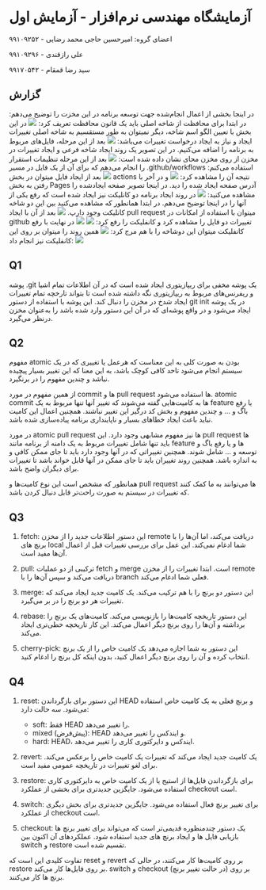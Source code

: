 # آزمایشگاه مهندسی نرم‌افزار - آزمایش اول

اعضای گروه:
امیرحسین حاجی محمد رضایی - ۹۹۱۰۹۲۵۲

علی رازقندی - ۹۹۱۰۹۲۹۶

سید رضا قمقام - ۹۹۱۷۰۵۴۲
## گزارش 
در اینجا بخشی از اعمال انجام‌شده جهت توسعه برنامه در این مخزت را توضیح می‌دهم:
در ابتدا برای محافظت از شاخه اصلی باید یک قانون محافظت تعریف کرد:
![](https://github.com/amir-haji/SE_Lab_exp_1/blob/main/report_screenshots/branch_protection.png)
در این بخش با تعیین الگو اسم شاخه، دیگر نمیتوان به طور مستقسیم به شاخه اصلی تغییرات ایجاد و نیاز به ایجاد درخواست تغییرات می‌باشد:
![](https://github.com/amir-haji/SE_Lab_exp_1/blob/main/report_screenshots/protection_set.png)
بعد از این مرحله، فایل‌های مربوط به برنامه را اضافه می‌کنیم. در این تصویر یک روند ایجاد شاخه فرعی و ایجاد تغییرات در مخزن از روی مخزن محای نشان داده شده است:
![](https://github.com/amir-haji/SE_Lab_exp_1/blob/main/report_screenshots/git_overview.png)
بعد از این مرحله تنظیمات استقرار را انجام می‌دهم که برای آن از یک فایل در مسیر .github/workflows استفاده می‌کنم:
![](https://github.com/amir-haji/SE_Lab_exp_1/blob/main/report_screenshots/deploy_config.png)
بعد از ایجاد فایل میتوان در بخش actions نتیجه آن را مشاهده کرد:
![](https://github.com/amir-haji/SE_Lab_exp_1/blob/main/report_screenshots/actions.png)
و در آخر با رفتن به بخش Pages آدرس صفحه ایجاد شده را دید. در اینجا تصویر صفحه ایجاد‌شده را مشاهده می‌کنید:
![](https://github.com/amir-haji/SE_Lab_exp_1/blob/main/report_screenshots/web_overview.png)
در روند ایجاد برنامه دو کانلیکت نیز ایجاد شده است که رفع یکی از آنها را در اینجا توضیح می‌دهم. در ابتدا همانطور که مشاهده می‌کنید بین این دو شاخه کانلیکت وجود دارپ.
![](https://github.com/amir-haji/SE_Lab_exp_1/blob/main/report_screenshots/conflict1-part1.png)
بعد از آن با ایجاد pull request میتوان با استفاده از امکانات در github تغییرات دو فایل را مشاهده کرد و کانفلیکت را رفع کرد:
![](https://github.com/amir-haji/SE_Lab_exp_1/blob/main/report_screenshots/conflict1%20-%20part%202.png)
![](https://github.com/amir-haji/SE_Lab_exp_1/blob/main/report_screenshots/conflict%201%20-%20part%203.png)
در نهایت با رفع کانفلیکت میتوان این دوشاخه را با هم مرج کرد:
![](https://github.com/amir-haji/SE_Lab_exp_1/blob/main/report_screenshots/conflict%201%20-%20part%204.png)
همین روند را میتوان بر روی این کانفلیکت نیز انجام داد:
![](https://github.com/amir-haji/SE_Lab_exp_1/blob/main/report_screenshots/conflict%202%20-%20part%201.png)


## Q1
پوشه .git یک پوشه مخفی برای ریپازیتوری ایجاد شده است که در آن اطلاعات تمام اشیا و ریفرنس‌های مربوط به ریپازیتوری نگه داشته شده است تا بتواند تارخچه تمام تغییرات ایجاد شدخ در مخزن را دنبال کند. این پوشه با استفاده از دستور git init در یک پوشه ایجاد می‌شود و در واقع پوشه‌ای که در آن این دستور وارد شده باشد را به‌عنوان مخزن درنظر می‌گیرد.

## Q2
مفهوم atomic بودن به صورت کلی به این معناست که هرعمل یا تغییری که در یک سیستم انجام می‌شود تاحد کافی کوچک باشد، به این معنا که این تغییر بسیار پیچیده نباشد و چندین مفهوم را در برنگیرد.

از همین مفهوم در مورد commit ها و pull request ها استفاده می‌شود. atomic commit ها به کامیت‌هایی گفته می‌شوند که تغییر آنها تنها مربوط به یک feature یا رفع باگ و ... و چندین مفهوم و بخش کد درگیر این تغییر نباشند. همچنین اعمال این کامیت نباید باعث ایجاد خطاهای بسیار و ناپاینداری برنامه پیاده‌سازی شده باشد.

در مورد atomic pull request ها نیز مفهوم مشابهی وجود دارد. این pull request ها باید تنها شامل تغییرات مربوط به یک دامنه از برنامه مانند feature ها و یا رفع باگ و توسعه و ... شامل شوند. همچنین تغییراتی که در آنها وجود دارد باید تا جای ممکن کافی و به اندازه باشد. همچنین روند تغییران باید تا جای ممکن در آنها قابل خواند باشد تا تغییرات برای دیگران واضح باشد.

همانطور که مشخص است این نوع کامیت‌ها و pull request ها می‌توانند به ما کمک کنند که تغییرات در سیستم به صورت راحت‌تر قابل دنبال کردن باشد.

## Q3

1. fetch: این دستور اطلاعات جدید را از مخزن remote دریافت می‌کند، اما آن‌ها را با برنچ های local شما ادغام نمی‌کند. این عمل برای بررسی تغییرات قبل از اعمال آن‌ها مفید است.

2. pull: ترکیبی از دو عملیات fetch و merge است. ابتدا تغییرات را از مخزن remote دریافت می‌کند و سپس آن‌ها را با branch فعلی شما ادغام می‌کند.

3. merge: این دستور دو برنچ را با هم ترکیب می‌کند. یک کامیت جدید ایجاد می‌کند که تغییرات هر دو برنچ را در بر می‌گیرد.

4. rebase: این دستور تاریخچه کامیت‌ها را بازنویسی می‌کند. کامیت‌های یک برنچ را برداشته و آن‌ها را روی برنچ دیگر اعمال می‌کند. این کار تاریخچه خطی‌تری ایجاد می‌کند.

5. cherry-pick: این دستور به شما اجازه می‌دهد یک کامیت خاص را از یک برنچ انتخاب کرده و آن را روی برنچ دیگر اعمال کنید، بدون اینکه کل برنچ را ادغام کنید.


## Q4

1. reset: این دستور برای بازگرداندن HEAD و برنچ فعلی به یک کامیت خاص استفاده می‌شود. سه حالت دارد:
   - soft: فقط HEAD را تغییر می‌دهد.
   - mixed (پیش‌فرض): HEAD و ایندکس را تغییر می‌دهد.
   - hard: HEAD، ایندکس و دایرکتوری کاری را تغییر می‌دهد.

2. revert: یک کامیت جدید ایجاد می‌کند که تغییرات یک کامیت خاص را برعکس می‌کند. برای لغو تغییرات در تاریخچه عمومی مفید است.

3. restore: برای بازگرداندن فایل‌ها از استیج یا از یک کامیت خاص به دایرکتوری کاری استفاده می‌شود. جایگزین جدیدتری برای بخشی از عملکرد checkout است.

4. switch: برای تغییر برنچ فعال استفاده می‌شود. جایگزین جدیدتری برای بخش دیگری از عملکرد checkout است.

5. checkout: یک دستور چندمنظوره قدیمی‌تر است که می‌تواند برای تغییر برنچ ها بازیابی فایل ها و ایجاد برنچ های جدید استفاده شود. عملکردهای آن اکنون بین switch و restore تقسیم شده است.

تفاوت کلیدی این است که reset و revert بر روی کامیت‌ها کار می‌کنند، در حالی که restore بر روی فایل‌ها کار می‌کند. switch و checkout (در حالت تغییر برنچ) بر روی برنچ ها کار می‌کنند.
